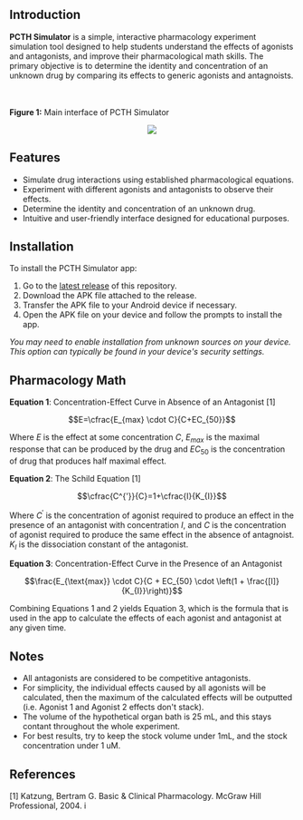 ## Introduction
**PCTH Simulator** is a simple, interactive pharmacology experiment simulation tool designed to help students understand the effects of agonists and antagonists, and improve their pharmacological math skills. The primary objective is to determine the identity and concentration of an unknown drug by comparing its effects to generic agonists and antagnoists.

<br></br>
**Figure 1:** Main interface of PCTH Simulator
<p align = "center">
  <img src=https://github.com/user-attachments/assets/277cdbbe-4556-40f6-b690-1b9b77c82b97>
</p>

## Features

- Simulate drug interactions using established pharmacological equations.
- Experiment with different agonists and antagonists to observe their effects.
- Determine the identity and concentration of an unknown drug.
- Intuitive and user-friendly interface designed for educational purposes.

## Installation

To install the PCTH Simulator app:

1. Go to the [latest release](https://github.com/your-username/your-repository/releases/latest) of this repository.
2. Download the APK file attached to the release.
3. Transfer the APK file to your Android device if necessary.
4. Open the APK file on your device and follow the prompts to install the app.

*You may need to enable installation from unknown sources on your device. This option can typically be found in your device's security settings.*

## Pharmacology Math  
  
**Equation 1**: Concentration-Effect Curve in Absence of an Antagonist [1]  

$$E=\cfrac{E_{max} \cdot C}{C+EC_{50}}$$

Where $E$ is the effect at some concentration $C$, $E_{max}$ is the maximal response that can be produced by the drug and $EC_{50}$ is the concentration of drug that produces half maximal effect.

**Equation 2**: The Schild Equation [1]  

$$\cfrac{C^{'}}{C}=1+\cfrac{I}{K_{I}}$$

Where $C^{'}$ is the concentration of agonist required to produce an effect in the presence of an antagonist with concentration ${I}$, and $C$ is the concentration of agonist required to produce the same effect in the absence of antagnoist. $K_{I}$ is the dissociation constant of the antagonist.

**Equation 3**: Concentration-Effect Curve in the Presence of an Antagonist

$$\frac{E_{\text{max}} \cdot C}{C + EC_{50} \cdot \left(1 + \frac{[I]}{K_{I}}\right)}$$

Combining Equations 1 and 2 yields Equation 3, which is the formula that is used in the app to calculate the effects of each agonist and antagonist at any given time.


## Notes 
- All antagonists are considered to be competitive antagonists.
- For simplicity, the individual effects caused by all agonists will be calculated, then the maximum of the calculated effects will be outputted (i.e. Agonist 1 and Agonist 2 effects don't stack).
- The volume of the hypothetical organ bath is 25 mL, and this stays contant throughout the whole experiment.
- For best results, try to keep the stock volume under 1mL, and the stock concentration under 1 uM.

## References  
[1] Katzung, Bertram G. Basic & Clinical Pharmacology. McGraw Hill Professional, 2004.
i
